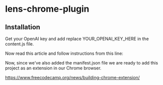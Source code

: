 # lens-chrome-plugin

## Installation

Get your OpenAI key and add replace YOUR_OPENAI_KEY_HERE in the content.js file.

Now read this article and follow instructions from this line:

Now, since we've also added the manifest.json file we are ready to add this project as an extension in our Chrome browser.

https://www.freecodecamp.org/news/building-chrome-extension/

